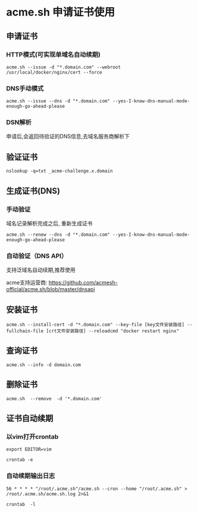 # acme.sh 申请证书使用

## 申请证书
### HTTP模式(可实现单域名自动续期)
`acme.sh --issue -d "*.domain.com" --webroot /usr/local/docker/nginx/cert --force`

### DNS手动模式
`acme.sh --issue --dns -d "*.domain.com" --yes-I-know-dns-manual-mode-enough-go-ahead-please`

### DSN解析
申请后,会返回待验证的DNS信息,去域名服务商解析下

## 验证证书
`nslookup -q=txt _acme-challenge.x.domain`

## 生成证书(DNS)


### 手动验证
域名记录解析完成之后, 重新生成证书

`acme.sh --renew --dns -d "*.domain.com" --yes-I-know-dns-manual-mode-enough-go-ahead-please`

### 自动验证（DNS API）
支持泛域名自动续期,推荐使用


acme支持运营商: https://github.com/acmesh-official/acme.sh/blob/master/dnsapi


## 安装证书
`acme.sh --install-cert -d "*.domain.com" --key-file [key文件安装路径] --fullchain-file [crt文件安装路径] --reloadcmd "docker restart nginx"`

## 查询证书
`acme.sh --info -d domain.com`

## 删除证书
`acme.sh  --remove  -d '*.domain.com'`

## 证书自动续期
 
### 以vim打开crontab
`export EDITOR=vim`


`crontab -e`

### 自动续期输出日志
`56 * * * * "/root/.acme.sh"/acme.sh --cron --home "/root/.acme.sh" > /root/.acme.sh/acme.sh.log 2>&1`

`crontab  -l`

